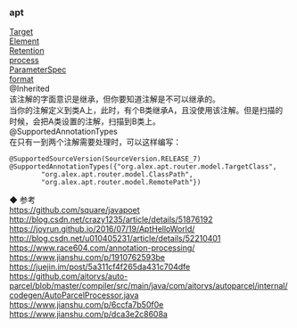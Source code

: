 ### apt  
[Target](library/Target.md)  
[Element](library/Element.md)  
[Retention](library/Retention.md)  
[process](function/process.md)   
[ParameterSpec](library/ParameterSpec.md)  
[format](function/format.md)  
@Inherited  
该注解的字面意识是继承，但你要知道注解是不可以继承的。  
当你的注解定义到类A上，此时，有个B类继承A，且没使用该注解。但是扫描的时候，会把A类设置的注解，扫描到B类上。  
@SupportedAnnotationTypes  
在只有一到两个注解需要处理时，可以这样编写：  
```
@SupportedSourceVersion(SourceVersion.RELEASE_7)
@SupportedAnnotationTypes({"org.alex.apt.router.model.TargetClass",
        "org.alex.apt.router.model.ClassPath",
        "org.alex.apt.router.model.RemotePath"})
```


◆ 参考  
https://github.com/square/javapoet  
http://blog.csdn.net/crazy1235/article/details/51876192  
https://joyrun.github.io/2016/07/19/AptHelloWorld/  
http://blog.csdn.net/u010405231/article/details/52210401  
https://www.race604.com/annotation-processing/  
https://www.jianshu.com/p/1910762593be  
https://juejin.im/post/5a311cf4f265da431c704dfe  
https://github.com/aitorvs/auto-parcel/blob/master/compiler/src/main/java/com/aitorvs/autoparcel/internal/codegen/AutoParcelProcessor.java  
https://www.jianshu.com/p/6ccfa7b50f0e   
https://www.jianshu.com/p/dca3e2c8608a  
